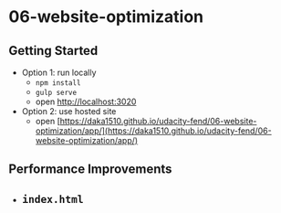 # 06-website-optimization

## Getting Started
- Option 1: run locally
  - `npm install`
  - `gulp serve`
  - open [http://localhost:3020](http://localhost:3020)
- Option 2: use hosted site
  - open [https://daka1510.github.io/udacity-fend/06-website-optimization/app/](https://daka1510.github.io/udacity-fend/06-website-optimization/app/)

## Performance Improvements
- `index.html`
  -